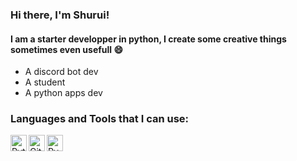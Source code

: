 ### Hi there, I'm Shurui!
#### I am a starter developper in python, I create some creative things sometimes even usefull 😄
- A discord bot dev
- A student
- A python apps dev
### Languages and Tools that I can use:

[<img align="left" alt="Python" width="26px" src="https://upload.wikimedia.org/wikipedia/commons/thumb/c/c3/Python-logo-notext.svg/1200px-Python-logo-notext.svg.png" />][webdevplaylist]
[<img align="left" alt="Github" width="26px" src="https://icon-library.com/images/github_png63.png" />][webdevplaylist]
[<img align="left" alt="PyCharm" width="26px" src="https://upload.wikimedia.org/wikipedia/commons/thumb/1/1d/PyCharm_Icon.svg/1200px-PyCharm_Icon.svg.png" />][webdevplaylist]
<br />
<br />

[twitter]: https://twitter.com/shurui7_
[webdevplaylist]: https://twitter.com/shurui7_
[cssplaylist]: https://twitter.com/shurui7_

